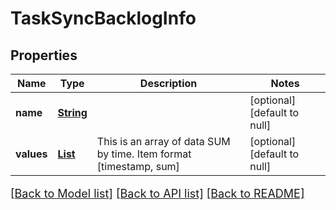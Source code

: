 # TaskSyncBacklogInfo
## Properties

Name | Type | Description | Notes
------------ | ------------- | ------------- | -------------
**name** | [**String**](string.md) |  | [optional] [default to null]
**values** | [**List**](array.md) | This is an array of data SUM by time. Item format [timestamp, sum] | [optional] [default to null]

[[Back to Model list]](../README.md#documentation-for-models) [[Back to API list]](../README.md#documentation-for-api-endpoints) [[Back to README]](../README.md)

<style>
     p, ul, ol, li { font-size: 18px !important;}
</style>

